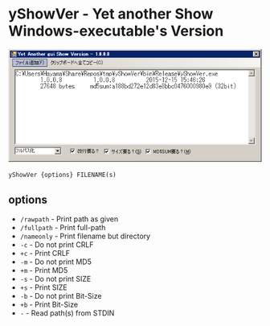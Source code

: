 yShowVer - Yet another Show Windows-executable's Version
=========================================================

<img src="yShowVer.png" />

```
yShowVer {options} FILENAME(s)
```

options
-------

- `/rawpath` - Print path as given
- `/fullpath` - Print full-path
- `/nameonly` - Print filename but directory
- `-c` - Do not print CRLF
- `+c` - Print CRLF
- `-m` - Do not print MD5
- `+m` - Print MD5
- `-s` - Do not print SIZE
- `+s` - Print SIZE
- `-b` - Do not print Bit-Size
- `+b` - Print Bit-Size
- `-` - Read path(s) from STDIN
